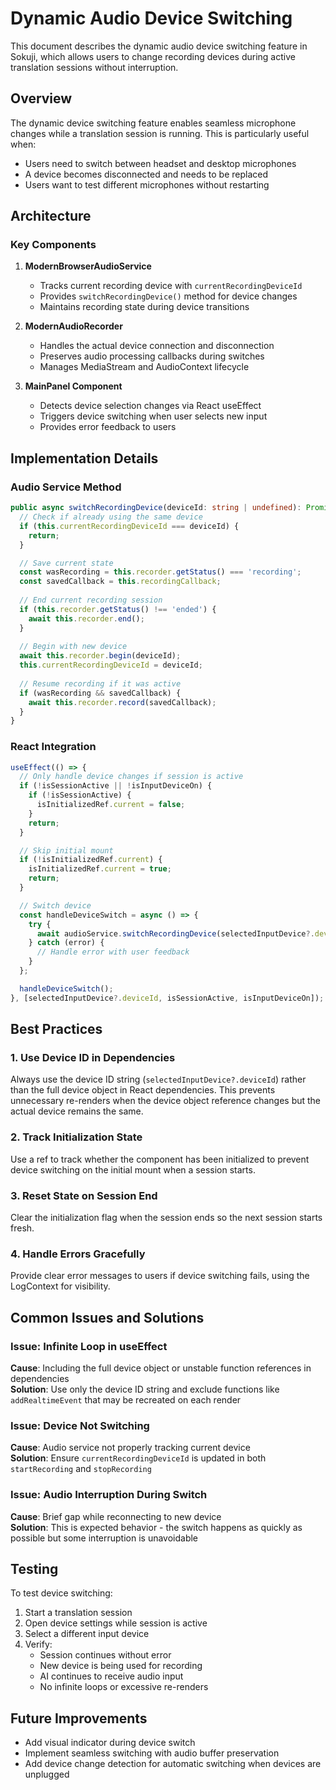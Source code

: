 # Dynamic Audio Device Switching

This document describes the dynamic audio device switching feature in Sokuji, which allows users to change recording devices during active translation sessions without interruption.

## Overview

The dynamic device switching feature enables seamless microphone changes while a translation session is running. This is particularly useful when:
- Users need to switch between headset and desktop microphones
- A device becomes disconnected and needs to be replaced
- Users want to test different microphones without restarting

## Architecture

### Key Components

1. **ModernBrowserAudioService**
   - Tracks current recording device with `currentRecordingDeviceId`
   - Provides `switchRecordingDevice()` method for device changes
   - Maintains recording state during device transitions

2. **ModernAudioRecorder**
   - Handles the actual device connection and disconnection
   - Preserves audio processing callbacks during switches
   - Manages MediaStream and AudioContext lifecycle

3. **MainPanel Component**
   - Detects device selection changes via React useEffect
   - Triggers device switching when user selects new input
   - Provides error feedback to users

## Implementation Details

### Audio Service Method

```typescript
public async switchRecordingDevice(deviceId: string | undefined): Promise<void> {
  // Check if already using the same device
  if (this.currentRecordingDeviceId === deviceId) {
    return;
  }

  // Save current state
  const wasRecording = this.recorder.getStatus() === 'recording';
  const savedCallback = this.recordingCallback;
  
  // End current recording session
  if (this.recorder.getStatus() !== 'ended') {
    await this.recorder.end();
  }
  
  // Begin with new device
  await this.recorder.begin(deviceId);
  this.currentRecordingDeviceId = deviceId;
  
  // Resume recording if it was active
  if (wasRecording && savedCallback) {
    await this.recorder.record(savedCallback);
  }
}
```

### React Integration

```typescript
useEffect(() => {
  // Only handle device changes if session is active
  if (!isSessionActive || !isInputDeviceOn) {
    if (!isSessionActive) {
      isInitializedRef.current = false;
    }
    return;
  }

  // Skip initial mount
  if (!isInitializedRef.current) {
    isInitializedRef.current = true;
    return;
  }

  // Switch device
  const handleDeviceSwitch = async () => {
    try {
      await audioService.switchRecordingDevice(selectedInputDevice?.deviceId);
    } catch (error) {
      // Handle error with user feedback
    }
  };

  handleDeviceSwitch();
}, [selectedInputDevice?.deviceId, isSessionActive, isInputDeviceOn]);
```

## Best Practices

### 1. Use Device ID in Dependencies
Always use the device ID string (`selectedInputDevice?.deviceId`) rather than the full device object in React dependencies. This prevents unnecessary re-renders when the device object reference changes but the actual device remains the same.

### 2. Track Initialization State
Use a ref to track whether the component has been initialized to prevent device switching on the initial mount when a session starts.

### 3. Reset State on Session End
Clear the initialization flag when the session ends so the next session starts fresh.

### 4. Handle Errors Gracefully
Provide clear error messages to users if device switching fails, using the LogContext for visibility.

## Common Issues and Solutions

### Issue: Infinite Loop in useEffect
**Cause**: Including the full device object or unstable function references in dependencies  
**Solution**: Use only the device ID string and exclude functions like `addRealtimeEvent` that may be recreated on each render

### Issue: Device Not Switching
**Cause**: Audio service not properly tracking current device  
**Solution**: Ensure `currentRecordingDeviceId` is updated in both `startRecording` and `stopRecording`

### Issue: Audio Interruption During Switch
**Cause**: Brief gap while reconnecting to new device  
**Solution**: This is expected behavior - the switch happens as quickly as possible but some interruption is unavoidable

## Testing

To test device switching:

1. Start a translation session
2. Open device settings while session is active
3. Select a different input device
4. Verify:
   - Session continues without error
   - New device is being used for recording
   - AI continues to receive audio input
   - No infinite loops or excessive re-renders

## Future Improvements

- Add visual indicator during device switch
- Implement seamless switching with audio buffer preservation
- Add device change detection for automatic switching when devices are unplugged